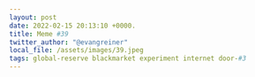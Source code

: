 ```yaml
---
layout: post
date: 2022-02-15 20:13:10 +0000.
title: Meme #39
twitter_author: "@evangreiner"
local_file: /assets/images/39.jpeg
tags: global-reserve blackmarket experiment internet door-#3
---
```

